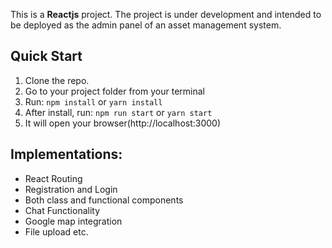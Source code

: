 This is a **Reactjs** project. The
project is under development and intended to be
deployed as the admin panel of an asset management system. 

## Quick Start

1.  Clone the repo.
2.  Go to your project folder from your terminal
3.  Run: `npm install` or `yarn install`
4.  After install, run: `npm run start` or `yarn start`
5.  It will open your browser(http://localhost:3000)


## Implementations:
- React Routing
- Registration and Login
- Both class and functional components
- Chat Functionality
- Google map integration
- File upload  etc.



